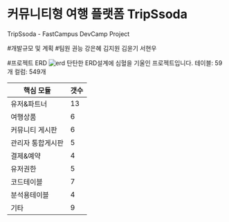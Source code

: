 # 커뮤니티형 여행 플랫폼 TripSsoda
TripSsoda - FastCampus DevCamp Project

#개발규모 및 계획
#팀원
권능
강은혜
김지원
김윤기
서현우


#프로젝트 ERD
![erd](https://user-images.githubusercontent.com/87851820/188594322-ace0acb7-52f0-4aaa-9952-0917d7bc13a2.png)
탄탄한 ERD설계에 심혈을 기울인 프로젝트입니다.
테이블: 59개
컬럼: 549개

핵심 모듈 | 갯수
---|---|
유저&파트너|13
여행상품|6
커뮤니티 게시판|6
관리자 통합게시판|5
결제&예약|4
유저권한|5
코드테이블|7
분석용테이블|4
기타|9
